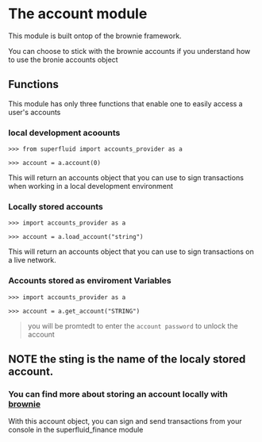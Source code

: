 # The account module

This module is built ontop of the brownie framework.

You can choose to stick with the brownie accounts if you understand how to use the bronie accounts object

## Functions

This module has only three functions that enable one to easily access a user's accounts

### local development acoounts

```
>>> from superfluid import accounts_provider as a
```
```
>>> account = a.account(0)
```
This will return an accounts object that you can use to sign transactions when working in a local development environment

### Locally stored accounts

```
>>> import accounts_provider as a
```
```
>>> account = a.load_account("string")
```
This will return an accounts object that you can use to sign transactions on a live network.

### Accounts stored as enviroment Variables
```
>>> import accounts_provider as a
```
```
>>> account = a.get_account("STRING")
```

>you will be promtedt to enter the `account password` to unlock the account

## **NOTE** the sting is the name of the localy stored account.
### You can find more about storing an account locally with [brownie](https://eth-brownie.readthedocs.io/en/stable/account-management.html#local-accounts)

With this account object, you can sign and send transactions from your console in the superfluid_finance module